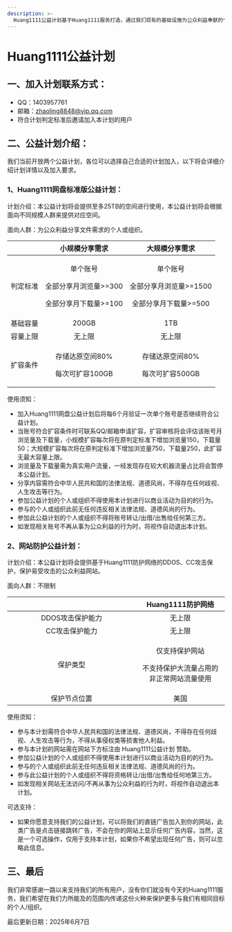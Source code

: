 ```yaml
---
description: >-
  Huang1111公益计划基于Huang1111服务打造，通过我们现有的基础设施为公众利益奉献的个人或组织打造一个平台，我们希望通过此公益计划继续践行互联网精神。
---
```


# Huang1111公益计划

## 一、加入计划联系方式：

* QQ：1403957761
* 邮箱：zhaoling8848@vip.qq.com
* 符合计划判定标准后邀请加入本计划的用户

## 二、公益计划介绍：

我们当前开放两个公益计划，各位可以选择自己合适的计划加入，以下将会详细介绍计划详情以及加入要求。

### 1、Huang1111网盘标准版公益计划：

计划介绍：本公益计划将会提供至多25TB的空间进行使用，本公益计划将会根据面向不同规模人群来提供对应空间。

面向人群：为公众利益分享文件需求的个人或组织。

|      |                       小规模分享需求                       |                        大规模分享需求                       |
| :--: | :-------------------------------------------------: | :--------------------------------------------------: |
| 判定标准 | <p>单个账号</p><p>全部分享月浏览量>=300</p><p>全部分享月下载量>=100</p> | <p>单个账号</p><p>全部分享月浏览量>=1500</p><p>全部分享月下载量>=500</p> |
| 基础容量 |                        200GB                        |                          1TB                         |
| 容量上限 |                         无上限                         |                          无上限                         |
| 扩容条件 |          <p>存储达原空间80%</p><p>每次可扩容100GB</p>          |           <p>存储达原空间80%</p><p>每次可扩容500GB</p>          |

使用须知：

* 加入Huang1111网盘公益计划后将每6个月验证一次单个账号是否继续符合公益计划。
* 当账号符合扩容条件时可联系QQ/邮箱申请扩容，扩容审核将会评估该账号月浏览量及下载量，小规模扩容每次将在原判定标准下增加浏览量150，下载量50；大规模扩容每次将在原判定标准下增加浏览量750，下载量250，此扩容无最大容量上限。
* 浏览量及下载量需为真实用户流量，一经发现存在较大机器流量占比将会暂停本公益计划。
* 分享内容需符合中华人民共和国的法律法规、道德风尚，不得存在任何歧视、人生攻击等行为。
* 参加公益计划的个人或组织不得使用本计划进行以商业活动为目的的行为。
* 参与的个人或组织此前无任何违反相关法律法规、道德风尚的行为。
* 参加此公益计划的个人或组织不得将账号转让/出借/出售给任何第三方。
* 如发现相关账号不再从事为公众利益的行为时，将视作自动退出本计划。



### 2、网站防护公益计划：

计划介绍：本公益计划将会提供基于Huang1111防护网络的DDOS、CC攻击保护，保护易受攻击的公众利益网站。

面向人群：不限制

<table><thead><tr><th width="282" align="center"></th><th align="center">Huang1111防护网络</th></tr></thead><tbody><tr><td align="center">DDOS攻击保护能力</td><td align="center">无上限</td></tr><tr><td align="center">CC攻击保护能力</td><td align="center">无上限</td></tr><tr><td align="center">保护类型</td><td align="center"><p>仅支持保护网站</p><p>不支持保护大流量占用的非正常网站流量使用</p></td></tr><tr><td align="center">保护节点位置</td><td align="center">美国</td></tr></tbody></table>

使用须知：

* 参与本计划需符合中华人民共和国的法律法规、道德风尚，不得存在任何歧视、人生攻击等行为，不得从事侵权类等损害他人利益。
* 参与本计划的网站需在网站下方标注由 Huang1111公益计划 赞助。
* 参加公益计划的个人或组织不得使用本计划进行以商业活动为目的的行为。
* 参与的个人或组织此前无任何违反相关法律法规、道德风尚的行为。
* 参与此公益计划的个人或组织不得将资格转让/出借/出售给任何地第三方。
* 如发现相关网站无法访问/不再从事为公众利益的行为时，将视作自动退出本计划。

可选支持：

* 如果你愿意支持我们的公益计划，可以将我们的直链广告加入到你的网站，此类广告是点击链接跳转广告，不会在你的网站上显示任何广告内容，当然，这是一个可选操作，仅用于支持本计划，如果你不希望出现任何广告，则可以忽略此信息。

## 三、最后

我们非常感谢一路以来支持我们的所有用户，没有你们就没有今天的Huang1111服务，我们希望在我们力所能及的范围内传递这份火种来保护更多与我们有相同目标的个人/组织。

最后更新日期：2025年6月7日



